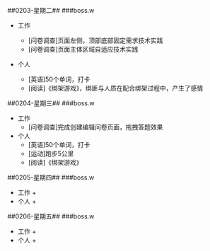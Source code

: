 ##0203-星期二##
###boss.w
+ 工作
	+ [问卷调查]页面左侧，顶部底部固定需求技术实践
	+ [问卷调查]页面主体区域自适应技术实践

+ 个人
	+ [英语]50个单词，打卡
	+ [阅读]《绑架游戏》，绑匪与人质在配合绑架过程中，产生了感情

##0204-星期三##
###boss.w
+ 工作
	+ [问卷调查]完成创建编辑问卷页面，拖拽答题效果
+ 个人
	+ [英语]50个单词，打卡
	+ [运动]跑步5公里
	+ [阅读]《绑架游戏》

##0205-星期四##
###boss.w
+ 工作
	+ 
+ 个人
	+ 

##0206-星期五##
###boss.w
+ 工作
	+ 
+ 个人
	+ 


